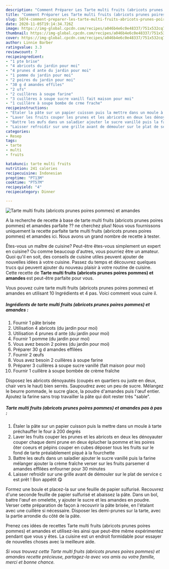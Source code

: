 ```yaml
---
description: "Comment Préparer Les Tarte multi fruits (abricots prunes poires pommes) et amandes"
title: "Comment Préparer Les Tarte multi fruits (abricots prunes poires pommes) et amandes"
slug: 5074-comment-preparer-les-tarte-multi-fruits-abricots-prunes-poires-pommes-et-amandes
date: 2020-11-05T19:14:34.726Z
image: https://img-global.cpcdn.com/recipes/a046b4e6c0e48337/751x532cq70/tarte-multi-fruits-abricots-prunes-poires-pommes-et-amandes-photo-principale-de-la-recette.jpg
thumbnail: https://img-global.cpcdn.com/recipes/a046b4e6c0e48337/751x532cq70/tarte-multi-fruits-abricots-prunes-poires-pommes-et-amandes-photo-principale-de-la-recette.jpg
cover: https://img-global.cpcdn.com/recipes/a046b4e6c0e48337/751x532cq70/tarte-multi-fruits-abricots-prunes-poires-pommes-et-amandes-photo-principale-de-la-recette.jpg
author: Linnie Barber
ratingvalue: 3.3
reviewcount: 7
recipeingredient:
- "1 pte brise"
- "4 abricots du jardin pour moi"
- "4 prunes d ante du jardin pour moi"
- "1 pomme du jardin pour moi"
- "2 poires du jardin pour moi"
- "30 g d amandes effiles"
- "2 ufs"
- "2 cuillères à soupe farine"
- "3 cuillères à soupe sucre vanill fait maison pour moi"
- "1 cuillère à soupe bombe de crme frache"
recipeinstructions:
- "Étaler la pâte sur un papier cuisson puis la mettre dans un moule à tarte préchauffer le four à 200 degrés"
- "Laver les fruits couper les prunes et les abricots en deux les dénoyauter couper chaque demi prune en deux éplucher la pomme et les poires ôter coeurs et pépins couper en cubes déposer tous les fruits sur le fond de tarte préalablement piqué à la fourchette"
- "Battre les œufs dans un saladier ajouter le sucre vanillé puis la farine mélanger ajouter la crème fraîche verser sur les fruits parsemer d amandes effilées enfourner pour 30 minutes"
- "Laisser refroidir sur une grille avant de démouler sur le plat de service c est prêt ! Bon appétit 😋"
categories:
- Resep
tags:
- tarte
- multi
- fruits

katakunci: tarte multi fruits 
nutrition: 241 calories
recipecuisine: Indonesian
preptime: "PT13M"
cooktime: "PT57M"
recipeyield: "4"
recipecategory: Dinner

---
```



![Tarte multi fruits (abricots prunes poires pommes) et amandes](https://img-global.cpcdn.com/recipes/a046b4e6c0e48337/751x532cq70/tarte-multi-fruits-abricots-prunes-poires-pommes-et-amandes-photo-principale-de-la-recette.jpg)

A la recherche de recette à base de tarte multi fruits (abricots prunes poires pommes) et amandes parfaite ?? ne cherchez plus! Nous vous fournissons uniquement la recette parfaite tarte multi fruits (abricots prunes poires pommes) et amandes ici. Nous avons un grand nombre de recette à tester.

Êtes-vous un maître de cuisine? Peut-être êtes-vous simplement un expert en cuisine? Ou comme beaucoup d'autres, vous pourriez être un amateur. Quoi qu'il en soit, des conseils de cuisine utiles peuvent ajouter de nouvelles idées à votre cuisine. Passez du temps et découvrez quelques trucs qui peuvent ajouter du nouveau plaisir à votre routine de cuisine. Cette recette de <strong> Tarte multi fruits (abricots prunes poires pommes) et amandes </strong> est peut-être parfaite pour vous.

<!--inarticleads1-->

Vous pouvez cuire tarte multi fruits (abricots prunes poires pommes) et amandes en utilisant 10 Ingrédients et 4 pas. Voici comment vous cuire il.

##### Ingrédients de tarte multi fruits (abricots prunes poires pommes) et amandes :

1. Fournir 1 pâte brisée
1. Utilisation 4 abricots (du jardin pour moi)
1. Utilisation 4 prunes d ante (du jardin pour moi)
1. Fournir 1 pomme (du jardin pour moi)
1. Vous avez besoin 2 poires (du jardin pour moi)
1. Préparer 30 g d amandes effilées
1. Fournir 2 œufs
1. Vous avez besoin 2 cuillères à soupe farine
1. Préparer 3 cuillères à soupe sucre vanillé (fait maison pour moi)
1. Fournir 1 cuillère à soupe bombée de crème fraîche


Disposez les abricots dénoyautés (coupés en quartiers ou juste en deux, chair vers le haut) bien serrés. Saupoudrez avec un peu de sucre. Mélangez le beurre pommade, le sucre glace, la poudre d&#39;amandes puis l&#39;œuf entier. Ajoutez la farine sans trop travailler la pâte qui doit rester très &#34;sable&#34;. 

<!--inarticleads2-->

##### Tarte multi fruits (abricots prunes poires pommes) et amandes pas à pas :

1. Étaler la pâte sur un papier cuisson puis la mettre dans un moule à tarte préchauffer le four à 200 degrés
1. Laver les fruits couper les prunes et les abricots en deux les dénoyauter couper chaque demi prune en deux éplucher la pomme et les poires ôter coeurs et pépins couper en cubes déposer tous les fruits sur le fond de tarte préalablement piqué à la fourchette
1. Battre les œufs dans un saladier ajouter le sucre vanillé puis la farine mélanger ajouter la crème fraîche verser sur les fruits parsemer d amandes effilées enfourner pour 30 minutes
1. Laisser refroidir sur une grille avant de démouler sur le plat de service c est prêt ! Bon appétit 😋


Formez une boule et placez-la sur une feuille de papier sulfurisé. Recouvrez d&#39;une seconde feuille de papier sulfurisé et abaissez la pâte. Dans un bol, battre l&#39;œuf en omelette, y ajouter le sucre et les amandes en poudre. Verser cette préparation de façon à recouvrir la pâte brisée, en l&#39;étalant avec une cuillère si nécessaire. Disposer les demi-prunes sur la tarte, avec la partie arrondie du côté de la pâte. 

<!--inarticleads1-->

<p>
Prenez ces idées de recettes Tarte multi fruits (abricots prunes poires pommes) et amandes et utilisez-les ainsi que peut-être même expérimentez pendant que vous y êtes. La cuisine est un endroit formidable pour essayer de nouvelles choses avec la meilleure aide.
</p>

<p>
<i>Si vous trouvez cette Tarte multi fruits (abricots prunes poires pommes) et amandes recette précieuse, partagez-la avec vos amis ou votre famille, merci et bonne chance.</i>
</p>
